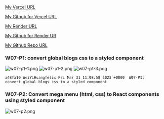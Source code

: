 [My Vercel URL](https://1112-client-2n-card-demo-26.vercel.app)

[My Github for Vercel URL](https://github.com/WeiYiHuangfelix/1112-client-2n-card-demo-26)

[My Render URL](https://one112-server-card-demo-26-npgb.onrender.com)

[My Github for Render UR](https://github.com/WeiYiHuangfelix/1112-client-2n-card-demo-26)

[My Github Repo URL](https://github.com/WeiYiHuangfelix/1112-client-2n-card-demo-26)

### W07-P1: convert global blogs css to a styled component

![w07-p1-1.png](https://boadkpezbkrextxfzgiw.supabase.co/storage/v1/object/public/demo-26/md_img/w07-p1-1.png)
![w07-p1-2.png](https://boadkpezbkrextxfzgiw.supabase.co/storage/v1/object/public/demo-26/md_img/w07-p1-2.png)
![w07-p1-3.png](https://boadkpezbkrextxfzgiw.supabase.co/storage/v1/object/public/demo-26/md_img/w07-p1-3.png)

`
a48fa10 WeiYiHuangfelix Fri Mar 31 11:08:58 2023 +0800  W07-P1: convert global blogs css to a styled component
`
### W07-P2: Convert mega menu (html, css) to React components using styled component

![w07-p2.png](https://boadkpezbkrextxfzgiw.supabase.co/storage/v1/object/public/demo-26/md_img/w07-p2.png)

